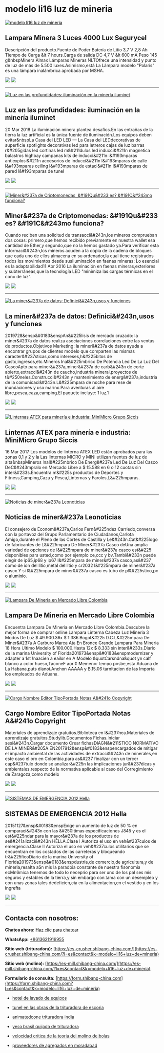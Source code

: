 # modelo li16 luz de mineria

<a href="https://swt.shibang-china.com/?l=es&img&k=modelo+li16+luz+de+mineria" target="_blank">![modelo li16 luz de mineria](http://static.shibang-china.com/all-800x300/973.jpg)</a>

## Lampara Minera 3 Luces 4000 Lux Segurycel
Descripción del producto.Fuente de Poder Batería de Litio 3,7 V 2,8 Ah Tiempo de Carga &lt 7 hours.Carga de salida DC 4,7 V &lt 600 mA Peso 145 g&nbspMinera Almax Lámparas Mineras NLTOfrece una intensidad y punto de luz de más de 5.500 luxes.Asimismo,está La Lámpara modelo "Polaris" es una lámpara inalámbrica aprobada por MSHA.


<a href="https://whatsapp.shibangsoft.com/WhatsApp.php" target="_blank" title="WhatsApp">![](http://static.shibang-china.com/icon/whatsapp.png)</a> <a href="https://swt.shibang-china.com/?l=es&icon&k=modelo+li16+luz+de+mineria" target="_blank">![](http://static.shibang-china.com/icon/chat-es.png)</a>

---

<a href="https://swt.shibang-china.com/?l=es&img&k=modelo+li16+luz+de+mineria" target="_blank">![Luz en las profundidades: iluminación en la minería iluminet](http://static.shibang-china.com/all-800x300/1237.jpg)</a>

## Luz en las profundidades: iluminación en la minería iluminet
20 Mar 2018 La iluminación minera plantea desafíos.En las entrañas de la tierra la luz artificial es la única fuente de iluminación.Los equipos deben evitar&nbspLa Casa del LED LED — La Casa del LEDdecorativas de superficie spotlights decorativas led para letreros cajas de luz barras r&#205gidas led cortinas led m&#211dulos led inducci&#211n magnetica balastros highbay campanas kits de inducci&#211n l&#193mparas antiexplosi&#211n accesorios de inducci&#211n l&#193mparas de calle l&#193mparas ceiling l&#193mparas de estaci&#211n l&#193mparas de pared l&#193mparas de tunel


<a href="https://whatsapp.shibangsoft.com/WhatsApp.php" target="_blank" title="WhatsApp">![](http://static.shibang-china.com/icon/whatsapp.png)</a> <a href="https://swt.shibang-china.com/?l=es&icon&k=modelo+li16+luz+de+mineria" target="_blank">![](http://static.shibang-china.com/icon/chat-es.png)</a>

---

<a href="https://swt.shibang-china.com/?l=es&img&k=modelo+li16+luz+de+mineria" target="_blank">![Miner&#237a de Criptomonedas: &#191Qu&#233 es? &#191C&#243mo funciona?](http://static.shibang-china.com/all-800x300/1139.jpg)</a>

## Miner&#237a de Criptomonedas: &#191Qu&#233 es? &#191C&#243mo funciona?
Cuando reciben una solicitud de transacci&#243n,los mineros comprueban dos cosas: primero,que hemos recibido previamente en nuestra wallet esa cantidad de Ether,y segundo,que no la hemos gastado ya.Para verificar esta informaci&#243n,los mineros acuden a la copia de la cadena de bloques que cada uno de ellos almacena en su ordenador,la cual tiene registrados todos los movimientos desde susIluminación en faenas mineras: Lo esencial es la adaptabilidad11 Abr 2016 La iluminación en faenas mineras,exteriores y subterráneas,que la tecnología LED "minimiza las cargas térmicas en el cono de luz".


<a href="https://whatsapp.shibangsoft.com/WhatsApp.php" target="_blank" title="WhatsApp">![](http://static.shibang-china.com/icon/whatsapp.png)</a> <a href="https://swt.shibang-china.com/?l=es&icon&k=modelo+li16+luz+de+mineria" target="_blank">![](http://static.shibang-china.com/icon/chat-es.png)</a>

---

<a href="https://swt.shibang-china.com/?l=es&img&k=modelo+li16+luz+de+mineria" target="_blank">![La miner&#237a de datos: Definici&#243n,usos y funciones](http://static.shibang-china.com/all-800x300/911.jpg)</a>

## La miner&#237a de datos: Definici&#243n,usos y funciones
2019728&ensp&#0183&enspAn&#225lisis de mercado cruzado: la miner&#237a de datos realiza asociaciones correlaciones entre las ventas de productos.Objetivos Marketing: la miner&#237a de datos ayuda a encontrar grupos de clientes modelo que comparten las mismas caracter&#237sticas,como intereses,h&#225bitos de gasto,ingresos,etc.Mineros Inal&#225mbrico De Potencia Led De La Luz Del CascoApto para miner&#237a,miner&#237a de carb&#243n de corte abierto,extracci&#243n de caucho,industria mineral,proyectos de t&#250neles.Construcci&#243n y mantenimiento de energ&#237a,industria de la comunicaci&#243n.L&#225mpara de noche para rese de inundaciones y uso marino.Para aventuras al aire libre,pesca,caza,camping.El paquete incluye: 1 luz.1


<a href="https://whatsapp.shibangsoft.com/WhatsApp.php" target="_blank" title="WhatsApp">![](http://static.shibang-china.com/icon/whatsapp.png)</a> <a href="https://swt.shibang-china.com/?l=es&icon&k=modelo+li16+luz+de+mineria" target="_blank">![](http://static.shibang-china.com/icon/chat-es.png)</a>

---

<a href="https://swt.shibang-china.com/?l=es&img&k=modelo+li16+luz+de+mineria" target="_blank">![Linternas ATEX para minería e industria: MiniMicro Grupo Siccis](http://static.shibang-china.com/all-800x300/221.jpg)</a>

## Linternas ATEX para minería e industria: MiniMicro Grupo Siccis
16 Mar 2017 Los modelos de linterna ATEX LED están aprobados para las zonas 0,1 y 2 y la Las linternas MICRO y MINI utilizan fuentes de luz de alta&nbspMineros Inal&#225mbrico De Energ&#237a Led De Luz Del Casco DeC&#243mpralo en Mercado Libre a $ 15.588 en 6 o 12 cuotas sin inter&#233s.Encuentra m&#225s productos de Deportes y Fitness,Camping,Caza y Pesca,Linternas y Faroles,L&#225mparas.


<a href="https://whatsapp.shibangsoft.com/WhatsApp.php" target="_blank" title="WhatsApp">![](http://static.shibang-china.com/icon/whatsapp.png)</a> <a href="https://swt.shibang-china.com/?l=es&icon&k=modelo+li16+luz+de+mineria" target="_blank">![](http://static.shibang-china.com/icon/chat-es.png)</a>

---

<a href="https://swt.shibang-china.com/?l=es&img&k=modelo+li16+luz+de+mineria" target="_blank">![Noticias de miner&#237a Leonoticias](http://static.shibang-china.com/all-800x300/203.jpg)</a>

## Noticias de miner&#237a Leonoticias
El consejero de Econom&#237a,Carlos Fern&#225ndez Carriedo,conversa con la portavoz del Grupo Parlamentario de Ciudadanos,Carlota Amigo,durante el Pleno de las Cortes de Castilla y Le&#243n.Cat&#225logo de fabricantes de L&#225mpara De Miner&#237a Casco deUna amplia variedad de opciones de l&#225mpara de miner&#237a casco est&#225 disponibles para usted,como por ejemplo ce,ccc y bv.Tambi&#233n puede elegir de ip65,ip68 y ip67 l&#225mpara de miner&#237a casco,as&#237 como de ion del litio,metal del litio y cr2032 l&#225mpara de miner&#237a casco.Y si l&#225mpara de miner&#237a casco es tubo de pl&#225stico,pc o aluminio.


<a href="https://whatsapp.shibangsoft.com/WhatsApp.php" target="_blank" title="WhatsApp">![](http://static.shibang-china.com/icon/whatsapp.png)</a> <a href="https://swt.shibang-china.com/?l=es&icon&k=modelo+li16+luz+de+mineria" target="_blank">![](http://static.shibang-china.com/icon/chat-es.png)</a>

---

<a href="https://swt.shibang-china.com/?l=es&img&k=modelo+li16+luz+de+mineria" target="_blank">![Lampara De Mineria en Mercado Libre Colombia](http://static.shibang-china.com/all-800x300/1512.jpg)</a>

## Lampara De Mineria en Mercado Libre Colombia
Encuentra Lampara De Mineria en Mercado Libre Colombia.Descubre la mejor forma de comprar online.Lampara Linterna Cabeza Luz Mineria 3 Modos De Luz $ 49.900.36x $ 1.386.Bogot&#225 D.C.L&#225mpara De Miner&#237a A Carburo Marca Ata En Bronce Grande Lampara Para Mineria 18 Hora Ultimo Modelo $ 100.000.Hasta 12x $ 8.333 sin inter&#233s.Diario de la marina University of Florida201973&ensp&#0183&enspmodernizer y adapter a 1st !naacien a eailor en A Modelo &quotCarsndna&quot yn calf blanco a color hueso,TaconeF aor 0 Memenor tempo posbe,esta Aduana de La Habana,puts dianoi.Anchon AAAAA y B.15.06 tarnitacion de las Importa los empleados de Aduana.


<a href="https://whatsapp.shibangsoft.com/WhatsApp.php" target="_blank" title="WhatsApp">![](http://static.shibang-china.com/icon/whatsapp.png)</a> <a href="https://swt.shibang-china.com/?l=es&icon&k=modelo+li16+luz+de+mineria" target="_blank">![](http://static.shibang-china.com/icon/chat-es.png)</a>

---

<a href="https://swt.shibang-china.com/?l=es&img&k=modelo+li16+luz+de+mineria" target="_blank">![Cargo Nombre Editor TipoPortada Notas A&#241o Copyright](http://static.shibang-china.com/all-800x300/671.jpg)</a>

## Cargo Nombre Editor TipoPortada Notas A&#241o Copyright
Materiales de aprendizaje gratuitos.Biblioteca en l&#237nea.Materiales de aprendizaje gratuitos.Studylib.Documentos Fichas.Iniciar sesi&#243n.Cargar documento Crear fichasDIAGN&#211STICO NORMATIVO DE LA MINER&#205A EN2017912&ensp&#0183&enspencargados de mitigar el impacto ambiental de las actividades de extracci&#243n de minerales,en este caso el oro en Colombia,para as&#237 finalizar con un tercer cap&#237tulo donde se analizar&#225n las implicaciones jur&#237dicas y ambientales,respecto de la normativa aplicable al caso del Corregimiento de Zaragoza,como modelo


<a href="https://whatsapp.shibangsoft.com/WhatsApp.php" target="_blank" title="WhatsApp">![](http://static.shibang-china.com/icon/whatsapp.png)</a> <a href="https://swt.shibang-china.com/?l=es&icon&k=modelo+li16+luz+de+mineria" target="_blank">![](http://static.shibang-china.com/icon/chat-es.png)</a>

---

<a href="https://swt.shibang-china.com/?l=es&img&k=modelo+li16+luz+de+mineria" target="_blank">![SISTEMAS DE EMERGENCIA 2012 Hella](http://static.shibang-china.com/all-800x300/1362.jpg)</a>

## SISTEMAS DE EMERGENCIA 2012 Hella
20151127&ensp&#0183&enspExige un aumento de luz de 50 % en comparaci&#243n con las &#250ltimas especificaciones J845 y es el est&#225ndar para la mayor&#237a de los productos de se&#241alizaci&#243n HELLA.Clase I Autoriza el uso en veh&#237culos de emergencia.Clase II Autoriza el uso en veh&#237culos utilitarios que se encuentran en los costados de las carreteras y bloqueando tr&#225ficoDiario de la marina University of Florida201973&ensp&#0183&enspdustria,de comercio,de agricultura,y de mineria,resaIta aSn mis la paradoia constante de nuestra fisonomia ecMn6mica tenemos de todo lo neceprio para ser uno de los pal ses mis seguros y estables de la tierra,y sin embargo con.tama con un desempleo y con unas zonas tales dedeficien,cia en la alimentacion,en el vestido y en los ingrefta


<a href="https://whatsapp.shibangsoft.com/WhatsApp.php" target="_blank" title="WhatsApp">![](http://static.shibang-china.com/icon/whatsapp.png)</a> <a href="https://swt.shibang-china.com/?l=es&icon&k=modelo+li16+luz+de+mineria" target="_blank">![](http://static.shibang-china.com/icon/chat-es.png)</a>

---
## Contacta con nosotros:

**Chatea ahora:** [Haz clic para chatear](https://swt.shibang-china.com?l=es&contact&k=modelo+li16+luz+de+mineria)

**WhatsApp:**  [+8613621919955](https://whatsapp.shibangsoft.com/WhatsApp.php)

**Sitio web (trituradora):** [https://es-crusher.shibang-china.com/](https://es-crusher.shibang-china.com/?l=es&contact&k=modelo+li16+luz+de+mineria)

**Sitio web (molino):** [https://es-mill.shibang-china.com/](https://es-mill.shibang-china.com/?l=es&contact&k=modelo+li16+luz+de+mineria)

**Formulario de consulta:** [https://form.shibang-china.com](https://form.shibang-china.com?l=es&contact&k=modelo+li16+luz+de+mineria)

* [hotel de lavado de equipos](../83/hotel%20de%20lavado%20de%20equipos.md)

* [tunel en las obras de la trituradora de escoria](../81/tunel%20en%20las%20obras%20de%20la%20trituradora%20de%20escoria.md)

* [animatedcone trituradora india](../94/animatedcone%20trituradora%20india.md)

* [yeso brasil quijada de trituradora](../95/yeso%20brasil%20quijada%20de%20trituradora.md)

* [velocidad critica de la teoria del molino de bolas](../87/velocidad%20critica%20de%20la%20teoria%20del%20molino%20de%20bolas.md)

* [proveedores de agregados en moradabad](../81/proveedores%20de%20agregados%20en%20moradabad.md)